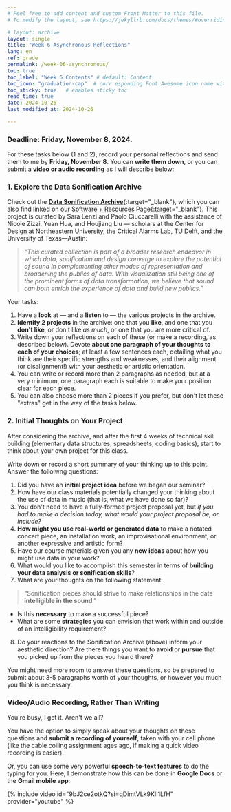 ```yaml
---
# Feel free to add content and custom Front Matter to this file.
# To modify the layout, see https://jekyllrb.com/docs/themes/#overriding-theme-defaults

# layout: archive   
layout: single   
title: "Week 6 Asynchronous Reflections"   
lang: en   
ref: grade  
permalink: /week-06-asynchronous/   
toc: true  
toc_label: "Week 6 Contents" # default: Content
toc_icon: "graduation-cap"  # corr esponding Font Awesome icon name without the "fa" prefix
toc_sticky: true   # enables sticky toc  
read_time: true  
date: 2024-10-26    
last_modified_at: 2024-10-26  

---
```


<!-- ## Week 6 Asyncronous Assignments  -->
### Deadline: Friday, November 8, 2024.   

For these tasks below (1 and 2), record your personal reflections and send them to me by **Friday, November 8**. You can **write them down**, or you can submit a **video or audio recording** as I will describe below:  

### 1. Explore the Data Sonification Archive          

Check out the [**Data Sonification Archive**](https://sonification.design/){:target="_blank"}, which you can also find linked on our [Software + Resources Page](https://einbahnstrasse.github.io/MHL-Data-Sonification/resources/#data-sonification-archive){:target="_blank"}. This project is curated by Sara Lenzi and Paolo Ciuccarelli with the assistance of Nicole Zizzi, Yuan Hua, and Houjiang Liu — scholars at the Center for Design at Northeastern University, the Critical Alarms Lab, TU Delft, and the University of Texas—Austin: 

> *“This curated collection is part of a broader research endeavor in which data, sonification and design converge to explore the potential of sound in complementing other modes of representation and broadening the publics of data. With visualization still being one of the prominent forms of data transformation, we believe that sound can both enrich the experience of data and build new publics.”*  

Your tasks: 

1. Have a **look** at — and a **listen** to — the various projects in the archive. 
2. **Identify 2 projects** in the archive: one that you **like**, and one that you **don't like**, or don't like _as much_, or one that you are more critical of. 
3. Write down your reflections on each of these (or make a recording, as described below). Devote **about one paragraph of your thoughts to each of your choices**; at least a few sentences each, detailing what you think are their specific strengths and weaknesses, and their alignment (or disalignment!) with your aesthetic or artistic orientation. 
4. You can write or record more than 2 paragraphs as needed, but at a very minimum, one paragraph each is suitable to make your position clear for each piece. 
5. You can also choose more than 2 pieces if you prefer, but don't let these "extras" get in the way of the tasks below.  

### 2. Initial Thoughts on Your Project            

After considering the archive, and after the first 4 weeks of technical skill building (elementary data structures, spreadsheets, coding basics), start to think about your own project for this class. 

Write down or record a short summary of your thinking up to this point. Answer the folloiwng questions:   

1. Did you have an **initial project idea** before we began our seminar?  
2. How have our class materials potentially changed your thinking about the use of data in music (that is, what we have done so far)?  
3. You don't need to have a fully-formed project proposal yet, but _if you had to make a decision today, what would your project proposal be, or include?_ 
4. **How might you use real-world or generated data** to make a notated concert piece, an installation work, an improvisational environment, or another expressive and artistic form?  
5. Have our course materials given you any **new ideas** about how you might use data in your work?   
6. What would you like to accomplish this semester in terms of **building your data analysis or sonification skills**?  
7. What are your thoughts on the following statement:

> “Sonification pieces should strive to make relationships in the data **intelligible in the sound**.”   

- Is this **necessary** to make a successful piece?
- What are some **strategies** you can envision that work within and outside of an intelligibility requirement?   

8. Do your reactions to the Sonification Archive (above) inform your aesthetic direction? Are there things you want to **avoid** or **pursue** that you picked up from the pieces you heard there?     

You might need more room to answer these questions, so be prepared to submit about 3-5 paragraphs worth of your thoughts, or however you much you think is necessary.   
   
### Video/Audio Recording, Rather Than Writing  

You're busy, I get it. Aren't we all?  

You have the option to simply speak about your thoughts on these questions and **submit a recording of yourself**, taken with your cell phone (like the cable coiling assignment ages ago, if making a quick video recording is easier). 

Or, you can use some very powerful **speech-to-text features** to do the typing for you. Here, I demonstrate how this can be done in **Google Docs** or the **Gmail mobile app**:   

{% include video id="9bJ2ce2otkQ?si=qDimtVLk9KII1LfH" provider="youtube" %}    


